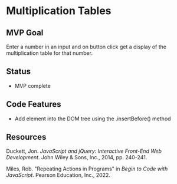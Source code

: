 # Multiplication Tables

## MVP Goal

Enter a number in an input and on button click get a display of the multiplication table for that number.

## Status

- MVP complete

## Code Features

- Add element into the DOM tree using the .insertBefore() method

## Resources

Duckett, Jon. _JavaScript and jQuery: Interactive Front-End Web Development_. John Wiley & Sons, Inc., 2014, pp. 240-241.

Miles, Rob. "Repeating Actions in Programs" in _Begin to Code with JavaScript_. Pearson Education, Inc., 2022.
